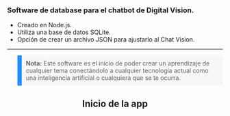 ### Software de database para el chatbot de Digital Vision.

- Creado en Node.js.
- Utiliza una base de datos SQLite.
- Opción de crear un archivo JSON para ajustarlo al Chat Vision.

---

<blockquote style="background-color: #f7f7f7; border-left: 10px solid #1e90ff; padding: 10px;">
    <strong>Nota:</strong> Este software es el inicio de poder crear un aprendizaje de cualquier tema conectándolo a cualquier tecnología actual como una inteligencia artificial o cualquiera que se te ocurra.
</blockquote>

<h2 align="center">Inicio de la app</h2>

![]()
